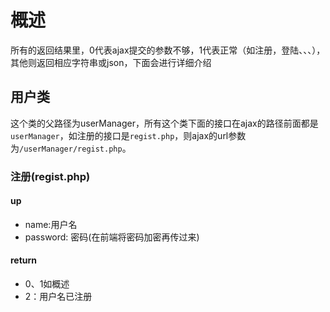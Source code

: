 # 概述
所有的返回结果里，0代表ajax提交的参数不够，1代表正常（如注册，登陆、、、），其他则返回相应字符串或json，下面会进行详细介绍
## 用户类
这个类的父路径为userManager，所有这个类下面的接口在ajax的路径前面都是`userManager`，如注册的接口是`regist.php`，则ajax的url参数为`/userManager/regist.php`。
### 注册(regist.php)
#### up
* name:用户名
* password: 密码(在前端将密码加密再传过来)
#### return
* 0、1如概述
* 2：用户名已注册
